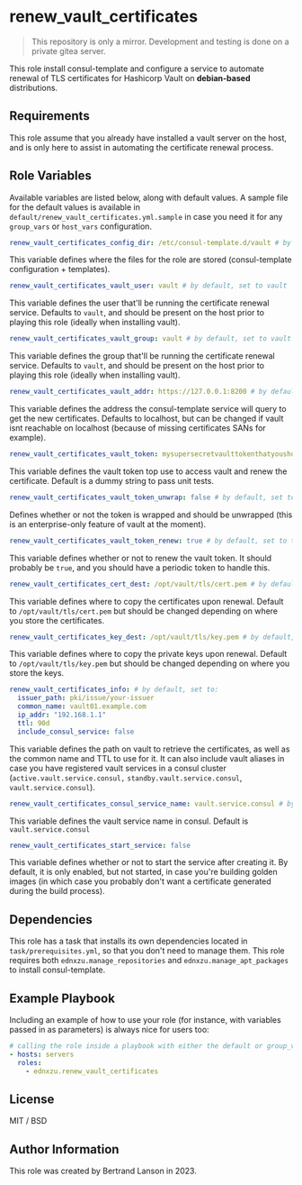 renew_vault_certificates
=========
> This repository is only a mirror. Development and testing is done on a private gitea server.

This role install consul-template and configure a service to automate renewal of TLS certificates for Hashicorp Vault on **debian-based** distributions.

Requirements
------------

This role assume that you already have installed a vault server on the host, and is only here to assist in automating the certificate renewal process.

Role Variables
--------------
Available variables are listed below, along with default values. A sample file for the default values is available in `default/renew_vault_certificates.yml.sample` in case you need it for any `group_vars` or `host_vars` configuration.

```yaml
renew_vault_certificates_config_dir: /etc/consul-template.d/vault # by default, set to /etc/consul-template.d/vault
```
This variable defines where the files for the role are stored (consul-template configuration + templates).

```yaml
renew_vault_certificates_vault_user: vault # by default, set to vault
```
This variable defines the user that'll be running the certificate renewal service. Defaults to `vault`, and should be present on the host prior to playing this role (ideally when installing vault).

```yaml
renew_vault_certificates_vault_group: vault # by default, set to vault
```
This variable defines the group that'll be running the certificate renewal service. Defaults to `vault`, and should be present on the host prior to playing this role (ideally when installing vault).

```yaml
renew_vault_certificates_vault_addr: https://127.0.0.1:8200 # by default, set to https://127.0.0.1:8200
```
This variable defines the address the consul-template service will query to get the new certificates. Defaults to localhost, but can be changed if vault isnt reachable on localhost (because of missing certificates SANs for example).

```yaml
renew_vault_certificates_vault_token: mysupersecretvaulttokenthatyoushouldchange # by default, set to a dummy string
```
This variable defines the vault token top use to access vault and renew the certificate. Default is a dummy string to pass unit tests.

```yaml
renew_vault_certificates_vault_token_unwrap: false # by default, set to false
```
Defines whether or not the token is wrapped and should be unwrapped (this is an enterprise-only feature of vault at the moment).

```yaml
renew_vault_certificates_vault_token_renew: true # by default, set to true
```
This variable defines whether or not to renew the vault token. It should probably be `true`, and you should have a periodic token to handle this.

```yaml
renew_vault_certificates_cert_dest: /opt/vault/tls/cert.pem # by default, set to /opt/vault/tls/cert.pem
```
This variable defines where to copy the certificates upon renewal. Default to `/opt/vault/tls/cert.pem` but should be changed depending on where you store the certificates.

```yaml
renew_vault_certificates_key_dest: /opt/vault/tls/key.pem # by default, set to /opt/vault/tls/cert.pem
```
This variable defines where to copy the private keys upon renewal. Default to `/opt/vault/tls/key.pem` but should be changed depending on where you store the keys.

```yaml
renew_vault_certificates_info: # by default, set to:
  issuer_path: pki/issue/your-issuer
  common_name: vault01.example.com
  ip_addr: "192.168.1.1"
  ttl: 90d
  include_consul_service: false
```
This variable defines the path on vault to retrieve the certificates, as well as the common name and TTL to use for it. It can also include vault aliases in case you have registered vault services in a consul cluster (`active.vault.service.consul,` `standby.vault.service.consul`, `vault.service.consul`).

```yaml
renew_vault_certificates_consul_service_name: vault.service.consul # by default, set to vault.service.consul
```
This variable defines the vault service name in consul. Default is `vault.service.consul`

```yaml
renew_vault_certificates_start_service: false
```
This variable defines whether or not to start the service after creating it. By default, it is only enabled, but not started, in case you're building golden images (in which case you probably don't want a certificate generated during the build process).

Dependencies
------------

This role has a task that installs its own dependencies located in `task/prerequisites.yml`, so that you don't need to manage them. This role requires both `ednxzu.manage_repositories` and `ednxzu.manage_apt_packages` to install consul-template.

Example Playbook
----------------

Including an example of how to use your role (for instance, with variables passed in as parameters) is always nice for users too:
```yaml
# calling the role inside a playbook with either the default or group_vars/host_vars
- hosts: servers
  roles:
    - ednxzu.renew_vault_certificates
```

License
-------

MIT / BSD

Author Information
------------------

This role was created by Bertrand Lanson in 2023.
